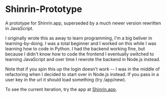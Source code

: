 # Shinrin-Prototype
A prototype for Shinrin.app, superseded by a much newer version rewritten in JavaScript.

I originally wrote this as away to learn programming, I'm a big beliver in learning-by-doing. I was a total beginner and I worked on this while I was learning how to code in Python. I had the backend working fine, but because I didn't know how to code the frontend I eventually switched to learning JavaScript and over time I rewrote the backend in Node.js instead.

Note that if you spin this up the login doesn't work -- I was in the middle of refactoring when I decided to start over in Node.js instead. If you pass in a user key in the url it should load something (try /app/new).

To see the current iteration, try the app at [Shinrin.app](http://shinrin.app).

